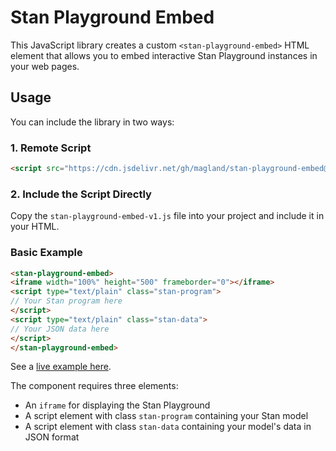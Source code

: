 # Stan Playground Embed

This JavaScript library creates a custom `<stan-playground-embed>` HTML element that allows you to embed interactive Stan Playground instances in your web pages.

## Usage

You can include the library in two ways:

### 1. Remote Script
```html
<script src="https://cdn.jsdelivr.net/gh/magland/stan-playground-embed@main/stan-playground-embed-v1.js"></script>
```

### 2. Include the Script Directly
Copy the `stan-playground-embed-v1.js` file into your project and include it in your HTML.

### Basic Example
```html
<stan-playground-embed>
<iframe width="100%" height="500" frameborder="0"></iframe>
<script type="text/plain" class="stan-program">
// Your Stan program here
</script>
<script type="text/plain" class="stan-data">
// Your JSON data here
</script>
</stan-playground-embed>
```

See a [live example here](https://magland.github.io/stan-playground-embed/stan-playground-embed-example-remote-script).

The component requires three elements:
- An `iframe` for displaying the Stan Playground
- A script element with class `stan-program` containing your Stan model
- A script element with class `stan-data` containing your model's data in JSON format

